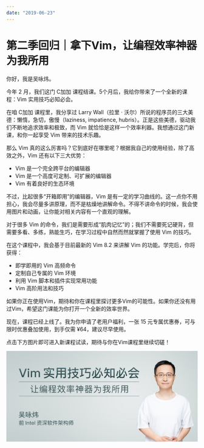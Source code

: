 ```yaml
---
date: "2019-06-23"
---  
```

      
# 第二季回归｜拿下Vim，让编程效率神器为我所用
你好，我是吴咏炜。

今年 2 月，我们这门 C加加 课程结课。5个月后，我给你带来了一个全新的课程：Vim 实用技巧必知必会。

在咱 C加加 课程里，我分享过 Larry Wall（拉里 · 沃尔）所说的程序员的三大美德：懒惰，急切，傲慢（laziness, impatience, hubris）。正是这些美德，驱动我们不断地追求效率和极致，而 Vim 就恰恰是这样一个效率利器。我想通过这门新课，和你一起享受 Vim 带来的技术乐趣。

那么 Vim 真的这么厉害吗？它到底好在哪里呢？根据我自己的使用经验，除了高效之外，Vim 还有以下三大优势：

* Vim 是一个完全跨平台的编辑器
* Vim 是一个高度可定制、可扩展的编辑器
* Vim 有着良好的生态环境

不过，比起很多“开箱即用”的编辑器，Vim 是有一定的学习曲线的。这一点你不用担心，我会尽量多讲原理，而不是枯燥地讲解命令。不得不讲命令的时候，我会使用图片和动画，让你能对相关内容有一个直观的理解。

对于很多 Vim 的命令，我们是需要形成“肌肉记忆”的；我们不需要死记硬背，但需要多看、多练，熟能生巧，在学习过程中自然而然就掌握了使用 Vim 的技巧。

在这个课程中，我会基于目前最新的 Vim 8.2 来讲解 Vim 的功能。学完后，你将获得：

<!-- [[[read_end]]] -->

* 即学即用的 Vim 高频命令
* 定制自己专属的 Vim 环境
* 利用 Vim 脚本和插件实现常用功能
* Vim 高阶用法和技巧

如果你正在使用Vim，期待和你在课程里探讨更多Vim的可能性。如果你还没有用过Vim，希望这门课能为你打开一个全新的效率世界。

现在，课程已经上线了。我为你申请了老用户福利，一张 15 元专属优惠券，可与限时优惠叠加使用，到手仅需 ¥64，建议尽早使用。

点击下方图片即可进入新课程试读，期待与你在Vim课程里继续切磋！

[![](./httpsstatic001geekbangorgresourceimageb9d6b90c9c03f317ec3f7e07fe82defbc9d6.jpg)](https://time.geekbang.org/column/intro/324?utm_term=zeusE5AJR&utm_source=app&utm_medium=geektime&utm_campaign=diyiji&utm_content=0720)
